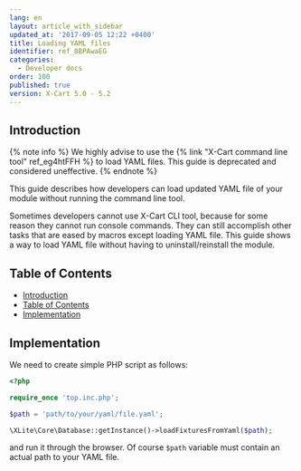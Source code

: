 ```yaml
---
lang: en
layout: article_with_sidebar
updated_at: '2017-09-05 12:22 +0400'
title: Loading YAML files
identifier: ref_8BPAwaEG
categories:
  - Developer docs
order: 100
published: true
version: X-Cart 5.0 - 5.2
---
```


## Introduction

{% note info  %}
We highly advise to use the {% link "X-Cart command line tool" ref_eg4htFFH %} to load YAML files. This guide is deprecated and considered uneffective.
{% endnote %}

This guide describes how developers can load updated YAML file of your module without running the command line tool.

Sometimes developers cannot use X-Cart CLI tool, because for some reason they cannot run console commands. They can still accomplish other tasks that are eased by macros except loading YAML file. This guide shows a way to load YAML file without having to uninstall/reinstall the module.

## Table of Contents

*   [Introduction](#introduction)
*   [Table of Contents](#table-of-contents)
*   [Implementation](#implementation)

## Implementation

We need to create simple PHP script as follows: 

```php
<?php

require_once 'top.inc.php';

$path = 'path/to/your/yaml/file.yaml';

\XLite\Core\Database::getInstance()->loadFixturesFromYaml($path);
```

and run it through the browser. Of course `$path` variable must contain an actual path to your YAML file.
